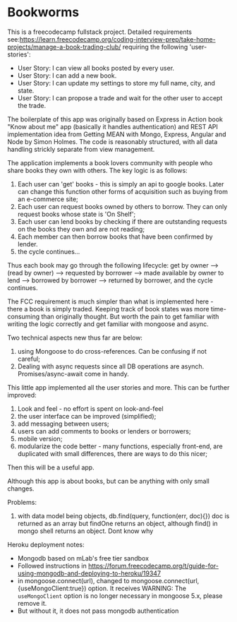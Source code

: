 # Bookworms
This is a freecodecamp fullstack project. Detailed requirements see:https://learn.freecodecamp.org/coding-interview-prep/take-home-projects/manage-a-book-trading-club/ requiring the following 'user-stories':
- User Story: I can view all books posted by every user.
- User Story: I can add a new book.
- User Story: I can update my settings to store my full name, city, and state.
- User Story: I can propose a trade and wait for the other user to accept the trade.

The boilerplate of this app was originally based on Express in Action book "Know about me" app (basically it handles authentication) and REST API implementation idea from Getting MEAN with Mongo, Express, Angular and Node by Simon Holmes. The code is reasonably structured, with all data handling strickly separate from view management.

The application implements a book lovers community with people who share books they own with others. The key logic is as follows:

1) Each user can 'get' books - this is simply an api to google books. Later can change this function other forms of acquisition such as buying from an e-commerce site;
2) Each user can request books owned by others to borrow. They can only request books whose state is 'On Shelf';
3) Each user can lend books by checking if there are outstanding requests on the books they own and are not reading;
4) Each member can then borrow books that have been confirmed by lender.
5) the cycle continues...

Thus each book may go through the following lifecycle: get by owner --> (read by owner) --> requested by borrower --> made available by owner to lend --> borrowed by borrower --> returned by borrower, and the cycle continues.

The FCC requirement is much simpler than what is implemented here - there a book is simply traded. Keeping track of book states was more time-consuming than originally thought. But worth the pain to get familiar with writing the logic correctly and get familiar with mongoose and async.

Two technical aspects new thus far are below: 
1) using Mongoose to do cross-references. Can be confusing if not careful;
2) Dealing with async requests since all DB operations are asynch. Promises/async-await come in handy.

This little app implemented all the user stories and more. This can be further improved:

1) Look and feel - no effort is spent on look-and-feel
2) the user interface can be improved (simplified);
3) add messaging between users;
4) users can add comments to books or lenders or borrowers;
5) mobile version;
6) modularize the code better - many functions, especially front-end, are duplicated with small differences, there are ways to do this nicer;

Then this will be a useful app. 

Although this app is about books, but can be anything with only small changes. 

Problems:
1) with data model being objects, db.find(query, function(err, doc){}) doc is returned as an array but findOne returns an object, although find() in mongo shell returns an object. Dont know why

Heroku deployment notes: 

- Mongodb based on mLab's free tier sandbox
- Followed instructions in https://forum.freecodecamp.org/t/guide-for-using-mongodb-and-deploying-to-heroku/19347
- in mongoose.connect(url), changed to mongoose.connect(url, {useMongoClient:true}) option. It receives WARNING: The `useMongoClient` option is no longer necessary in mongoose 5.x, please remove it.
- But without it, it does not pass mongodb authentication 

